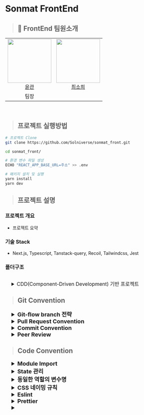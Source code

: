 # Sonmat FrontEnd

> ## 👋 FrontEnd 팀원소개

<table>
  <tr>
    <td height="140px" align="center"> 
      <a href="https://github.com/blackgar">
        <img src="https://avatars.githubusercontent.com/blackgar" width="140px" /> 
        <br>
        윤관 
      </a> 
      <br>
    </td>
    <td height="140px" align="center"> 
      <a href="https://github.com/huisso97">
        <img src="https://avatars.githubusercontent.com/huisso97" width="140px" /> 
        <br>
        최소희
      </a> 
      <br>
    </td>
  </tr>
  <tr>
    <td align="center">팀장</td>
    <td align="center"></td>
  </tr>
</table>
<br>

> ## 프로젝트 실행방법

```bash
# 프로젝트 Clone
git clone https://github.com/Solniverse/sonmat_front.git

cd sonmat_front/

# 환경 변수 파일 생성
ECHO "REACT_APP_BASE_URL=주소" >> .env

# 패키지 설치 및 실행
yarn install
yarn dev
```

> ## 프로젝트 설명

### 프로젝트 개요

- 프로젝트 요약

### 기술 Stack

- Next.js, Typescript, Tanstack-query, Recoil, Tailwindcss, Jest

### 폴더구조

```

```

<details style="padding-left: 20px;">
  <summary style="font-size: 16px;">CDD(Component-Driven Development) 기반 프로젝트</summary>
  <strong>컴포넌트 기반으로 UI를 구성하여 재사용성을 높이고 유지 보수를 용이하게 한다.</strong>

- 컴포넌트 중심 : CDD는 컴포넌트를 핵심 단위로 삼는다. 컴포넌트는 UI의 작은 부분을 나타내며, 자숑 가능하고 독립적으로 테스트할 수 있는 단위로 개발한다.

- 디자인 시스템 : CDD는 디자인 시스템을 구축하고 유지하는 것을 강조한다. 일간된 디자인 패턴, 컴포넌트 스타일, 색상, 타이포그래피 등을 포함하며, UI를 일관성 있게 유지하고 재사용성을 높이는 데 도움을 준다.

- Storybook : CDD는 Storybook과 같은 도구를 사용하여 컴포넌트를 개별적으로 테스트하고 문서화할 수 있다. 컴포넌트의 상호 작용 및 다양한 상태를 시각적으로 보여줌으로써 컴포넌트를 더 쉽게 테스트하고 디버깅할 수 있도록 도와준다.

- 협업과 재사용성 : 다양한 팀과 개발자 간의 협업을 용이하게 만들어준다. 컴포넌트 기반으로 개발되는 경우, 다른 개발자들이 재사용 가능한 컴포넌트를 활용하여 효율적으로 작업할 수 있으며, 디자이너와 개발자 간의 커뮤니케이션과 협업을 강화한다.

- 예시 구조

  ```markdown
  - pages/
    - index.tsx
    - about.tsx
  - components/
    - Button.tsx
    - Navbar.tsx
  - stories/
    - Button.stories.tsx
    - Navbar.stories.tsx
  ```

</details>

> ## Git Convention

<details style="padding-left: 20px;">
  <summary style="font-size: 18px; font-weight: bold;">Git-flow branch 전략</summary>
  <strong>Git-flow 브랜치 전략에 따라 5개의 브랜치를 사용하고 아래의 브랜치명 사용 과정과 규칙을 준수한다.</strong>
  - 5개의 브랜치와 역할
    - master : 기준이 되는 브랜치로 제품을 최종 배포하는 브랜치
    - develop : 개발자들이 이 브랜치를 기준으로 각자 작업한 기능들을 Merge하기 위한 브랜치
    - feature : develop 브랜치를 기준으로 분기하여 단위 기능을 작업하는 브랜치(develop 브랜치에 Merge)
    - release : master 브랜치로 보내기 전 QA(품질검사)를 하기 위한 브랜치
    - hotfix : master 브랜치 배포 후 생긴 critical한 버그를 긴급 수정하는 브랜치

- Git-flow 과정(우아한 형제들 기술블로그 참고)

  - master에서 develop 브랜치 분기 후 작업한 기능들을 develop 브랜치에 먼저 반영한다.
  - develop 브랜치에서 자유롭게 feature/\* 브랜치를 분기하여 기능 작업 후 develop 브랜치에 Merge 한다.
    - develop 브랜치에 Merge 하기 전 커밋이 불필요하게 여러 개로 나뉘어져 있다면 squash를 한다.
    - commit history를 깔끔하게 관리하기 위해 Merge 전 rebase를 통해 충돌을 해결하고 최신 변경 사항을 반영한다.
  - 기능들이 모두 개발된 후 배포를 준비하기 위해 develop 브랜치에서 release/\* 브랜치를 분기한다.
  - 테스트를 진행하면서 발생한 버그 수정은 release/\* 브랜치에 직접 반영한다.
  - 테스트가 완료되면 release 브랜치를 master과 develop 브랜치에 Merge 한다. 이때 master에 먼저 Merge 후 develop 브랜치에 Merge 하여 Git Graph가 깔끔하게 나올 수 있도록 한다.
  - 배포 후 발생하는 버그의 priority를 지정하여 High Priority의 버그는 hotfix 브랜치를 master에서 분기하여 버그 수정 후 다시 master에 Merge 한다.

- 브랜치명 규칙
  - master
    - master로 생성한다.
  - develop
    - develop로 생성한다.
  - feature
    - feature/<이슈번호>-<기능/큰주제>-<세부기능/세부주제> 형식으로 생성한다.
    - kebab case를 사용한다.
  - release
    - release/1.0.0으로 시작한다.
    - 요구명세서 기반으로 main 기능이 개발되어 이번 배포에 포함될 경우 Minor 번호를 1 증가시킨다.
    - main 기능이 아닌 작은 단위 기능이 개발되거나 스타일만 변경된 경우 그리고 정규 release 날이 아닌 날에 배포하고자 할 때는 Patch 번호를 1 증가시킨다.
  - hotfix
    - hotfix/<버전>-<이슈번호>로 생성한다.

</details>

<details style="padding-left: 20px;">
  <summary style="font-size: 18px; font-weight: bold;">
    Pull Request Convention
  </summary>
  <strong>
    Pull Request Base Template은 하나로 지정하되 아래의 경우에 맞는 Template으로 변경하여 PR을 남기도록 한다.
  </strong>
  
  - 제목 : 개발 내용 한줄 요약
  - 내용(아래 Template으로 PR 내용 작성)
    - Bug, Fix
      ```markdown
      ## 문제

      - [issue번호 + issue 제목](issue링크주소)

      ## 원인

      -

      ## 해결과정

      -

      ## 참고사항(option)

      - 코드 이외에 패키지 추가나 환경변수 변경 사항 등 알아야할 내용
      ```
    - Feat
      ```markdown
      ## 기능 설명

      - [issue번호 + issue 제목](issue링크주소)
      - 개발 내용

      ## 참고사항(option)

      - TODO, FIXME 등 다른 문제들이나 추가 구현 예정 내용 작성
      ```
    - Style
      ```markdown
      ### 변경 사항

      - [issue번호 + issue 제목](issue링크주소)
      - 변경 내용

      ### 참고사항(option)

      -
      ```
    - Refac
      ```markdown
      ### 변경 사항

      - [issue번호 + issue 제목](issue링크주소)
      - 변경 내용

      ### 변경 이유

      -

      ### 참고사항(option)

      -
      ```
    - issue에 어떤 것들을 변경해야 하는지에 대해서 상세한 description을 작성하기를 권장

</details>
<details style="padding-left: 20px;">
  <summary style="font-size: 18px; font-weight: bold;">
    Commit Convention
  </summary>
  <strong>
    매 커밋마다 아래의 Title, Message 규칙을 준수한다.
  </strong>
  
  - Commit Title
    - feat, fix, refac, chore, style, docs, test, etc 총 8가지의 header를 앞에 달아 준 후 header 포함 50자 이내의 간략한 메시지 제목 작성
  - Commit Message
    - PR 단계에서 상세하게 내용을 작성하기 때문에, Commit 단위의 Message는 자유롭게 작성한다. 대신 72자마다 끊어 줄을 바꿔주는 규칙은 준수한다.
  - Commit은 필요한 순간마다 하되 필요없는 Commit들에 대해서는 squash나 대화형 rebase를 통해서 커밋 히스토리를 정리한 후 PR을 남기도록 한다.
</details>

<details style="padding-left: 20px;">
  <summary style="font-size: 18px; font-weight: bold;">
    Peer Review    
  </summary>
  <strong>
    review가 필요없는 상황을 제외하고 매 PR마다 상대를 reviewer로 설정하고 reviewer로 지정된 사람은 아래의 규칙을 준수한다.
  </strong>

- 배포 PR

  - 배포 시에는 모든 팀원들이 참여한다.
  - 배포 전 배포 Issue를 생성한다.
  - release 브랜치를 생성한 후 배포 전 테스트를 진행한다.
  - 모든 팀원들이 테스트 이상이 없을 경우 배포를 진행한다.
  - 배포를 진행할 때 각 버전에 맞는 tag를 생성하고 tag message에 이전 버전과 어떤 점들이 변경되었는지 release note 내용을 작성한 후 dev와 master에 최신 변경 내용들을 적용한다.
  - 배포 PR에는 그동안 개발을 진행하면서 느낌점, 칭찬할 점, 아쉬운 점 등을 코멘트로 작성하고 해당 내용을 공유한 후 Merge 한다.

- hotfix PR

  - hotfix 해야할 이슈가 발생하면 해당 내용을 팀원들과 공유한 후 바로 변경사항 작업을 진행한다.
  - 작업 완료 후 팀원들에게 작업 완료를 공유한 다음 테스트를 함께 진행한다.
  - 테스트 완료 후 담당자가 PR을 남기고 남은 사람이 확인 후 Merge를 진행한다.

- 단위 기능 개발 & 수정 사항 발생
  - 개발 당사자는 Template에 맞게 개발 내용을 작성하고 상대를 reviewer로 지정한다.
  - reviewer로 지정된 사람은 해당 브랜치로 이동해 해당 내용이 정상적으로 잘 동작하는지 테스트한다.
  - 정상 동작한다면 코드를 보면서 수정하면 좋을 내용들을 Comment로 남긴다.
  - Comment에 대한 변경 사항이 모두 적용된 이후 Merge를 진행한다.

</details>

> ## Code Convention

<details style="padding-left: 20px;">
  <summary style="font-size: 18px; font-weight: bold;">
    Module Import
  </summary>
  <strong>
    Module의 경우 불러와야할 메서드가 많은 경우 
  </strong>

```javascript
// 불러와야할 메서드가 적은 경우 사용
import { useState, useEffect, useRef } from 'react';
import { isEmpty, sort, filter, get } from 'lodash';
// 불러와야할 메서드가 5개 이상일 경우에는 다 불러온 다음 Alias로 효율적인 이름을 설정해준 다음 사용하는 것이 가독성 측면에서 더 좋을 수 있다. 번들 크기가 커질까봐 우려할 수 있는데, 최신 번들러의 경우 대부분 트리셰이킹을 통해서 사용하는 메서드에 대해서만 번들에 포함하기 때문에 전체를 다 사용해도 무방하다.
import * as Re from 'react';
import _ from 'lodash';
```

</details>

<details style="padding-left: 20px;">
  <summary style="font-size: 18px; font-weight: bold;">
    State 관리
  </summary>
  <strong>
    
  </strong>

- 기본적으로 state는 각각의 useState를 통해서 의미를 부여하고 관리를 한다.
- 다만, 하나의 로직에서 여러개의 State를 한번에 변경해야 하는 경우가 있을 때는 state의 값 추적과 의미를 파악하기 위해 하나의 변수로 관리하는 것으로 한다(2번째 코드 참고).
- 그리고 setter 함수를 동작할 때는 이전값을 전혀 활용할 필요가 없을 경우에는 고정된 값을 할당하되, 이외의 경우에는 이전 값을 활용하여 유연한 값 할당을 하도록 한다. 특히, 고정된 값이 사이드 이펙트를 발생시킬 수 있는 경우에는 무조건 이전 값에 의존하여 현재 state를 변경하도록 한다.

  ```javascript
  import { useState } from 'react';

  const [isLoading, setIsLoading] = useState(false);
  const [isUpdated, setIsUpdated] = useState(false);
  const [isMoving, setIsMoving] = useState(false);

  const handleState = () => {
    setIsLoading((prev) => !prev)
    setIsUpdated((prev) => !prev)
    setIsMoving((prev) => !prev)
  }

  return (
    <>
      { isLoading && isMoving && isUpdated ? <Loading /> : null }
    </Loading>
  )
  ```

- 하나의 객체 state로 관리하면서 동시에 구조분해할당을 통해서 가독성도 올리는 것으로 한다.

      ```javascript
      import { useState } from 'react';

      const [resultState, setResultState] = useState({
        isLoading: false,
        isUpdated: false,
        isMoving: false,
      })
      // 구조분해할당
      const { isLoading, isUpdated, isMoving } = resultState

      const handleState = () => {
        // 객체에서 이전 값과 비교
        setResultState((prev) => { ...prev, isLoading: !prev.isLoading, isMoving: !prev.isMoving })
      }

      return (
        <>
          { isLoading && isMoving && isUpdated ? <Loading /> : null }
        </>
      )
      ```

  </details>

<details style="padding-left: 20px;">
  <summary style="font-size: 18px; font-weight: bold;">
    동일한 역할의 변수명
  </summary>
  <strong>
    
  </strong>

- 아래 코드처럼 value라는 값을 props로 받고 내부 로직중에도 value라는 값을 받아야 할 때 기본적으로 구체적인 변수명을 통해서 변수가 겹치지 않게 하되, 만약 역할과 의미가 겹치는 상황이 생길 경우 해당 컴포넌트에서만 쓰이는 변수에는 \_를 붙여서 사용한다.

      ```javascript
      const ChildComponent = ({ value }) => {
        const [state, setState] = useState();
        // 해당 로직에서만 쓰이는 변수이므로 _사용
        const handleState = _value => {
          setState(_value);
        };
      };
      ```

  </details>

<details style="padding-left: 20px;">
  <summary style="font-size: 18px; font-weight: bold;">
    CSS 네이밍 규칙
  </summary>
  <strong>
    
  </strong>

</details>

<details style="padding-left: 20px;">
  <summary style="font-size: 18px; font-weight: bold;">
    Eslint
  </summary>
  <strong>
    
  </strong>

```json
{
  "parser": "@typescript-eslint/parser",
  "extends": [
    "next/core-web-vitals",
    "prettier",
    "eslint:recommended",
    "plugin:react/recommended",
    "plugin:prettier/recommended",
    // "plugin:typescript/recommended",
    "plugin:@typescript-eslint/recommended",
    "plugin:tailwindcss/recommended"
  ],
  "plugins": ["import", "tailwindcss"],
  "ignorePatterns": ["node_modules/"],
  "env": {
    "browser": true,
    "node": true,
    "jest": true
  },
  "rules": {
    "react/jsx-uses-react": "error",
    "react/jsx-no-useless-fragment": "error",
    "react/no-unused-state": "error",
    // "typescript/no-unused-vars": "error",
    "prettier/prettier": ["error", { "endOfLine": "auto" }],
    "@typescript-eslint/no-var-requires": 0,
    "no-var": "warn", // var 금지
    "no-multiple-empty-lines": "warn", // 여러 줄 공백 금지
    "no-console": ["warn", { "allow": ["warn", "error"] }], // console.log() 금지
    "eqeqeq": "warn", // 일치 연산자 사용 필수
    "dot-notation": "warn", // 가능하다면 dot notation 사용
    "no-unused-vars": "warn", // 사용하지 않는 변수 금지
    "react/destructuring-assignment": "warn", // state, prop 등에 구조분해 할당 적용
    "react/jsx-pascal-case": "warn", // 컴포넌트 이름은 PascalCase로
    "react/no-direct-mutation-state": "warn", // state 직접 수정 금지
    "react/jsx-key": "warn", // 반복문으로 생성하는 요소에 key 강제
    "react/self-closing-comp": "warn", // 셀프 클로징 태그 가능하면 적용
    "react/jsx-curly-brace-presence": "warn", // jsx 내 불필요한 중괄호 금지
    "import/first": "error",
    "import/newline-after-import": "error",
    "import/no-duplicates": "error",
    // "unused-imports/no-unused-imports": "error",
    "react/react-in-jsx-scope": "off", // 'React' must be in scope when using JSX 에러 해결 (Next.js)
    "react/jsx-filename-extension": [1, { "extensions": [".ts", ".tsx"] }] // ts파일에서 tsx구문 허용 (Next.js)
  },
  "settings": {
    "tailwindcss": {
      "groupByResponsive": true,
      "whitelist": []
    }
  }
}
```

</details>

<details style="padding-left: 20px;">
  <summary style="font-size: 18px; font-weight: bold;">
    Prettier
  </summary>
  <strong>
    
  </strong>

```json
{
  "printWidth": 100,
  "semi": true,
  "tabWidth": 2,
  "arrowParens": "avoid",
  "bracketSpacing": true,
  "singleQuote": true,
  "endOfLine": "auto"
}
```

</details>

<details style="padding-left: 20px;">
  <summary style="font-size: 18px; font-weight: bold;">
    
  </summary>
  <strong>
    
  </strong>

</details>
